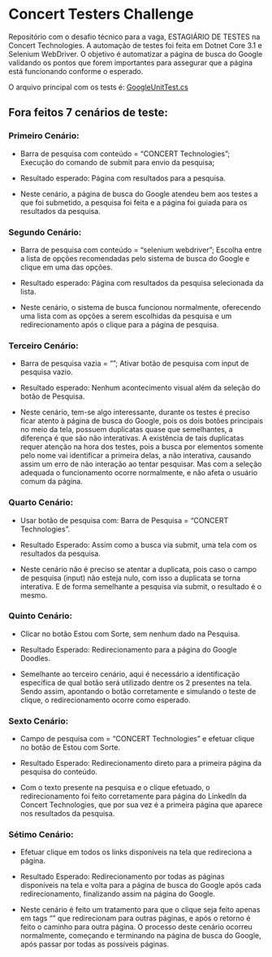 # Concert Testers Challenge

Repositório com o desafio técnico para a vaga, ESTAGIÁRIO DE TESTES na Concert Technologies. A automação de testes foi feita em Dotnet Core 3.1 e Selenium
WebDriver. O objetivo é automatizar a página de busca do Google validando os pontos que forem
importantes para assegurar que a página está funcionando conforme o esperado.

O arquivo principal com os tests é: <a href="https://github.com/mateusfilipe/concert-testers-challenge/blob/main/GoogleSearch-Test/GoogleUnitTest.cs">GoogleUnitTest.cs</a>

## Fora feitos 7 cenários de teste:
  
### Primeiro Cenário:
 * Barra de pesquisa com conteúdo = “CONCERT Technologies”; Execução do comando de submit para envio da pesquisa;

 * Resultado esperado: Página com resultados para a pesquisa.

 * Neste cenário, a página de busca do Google atendeu bem aos testes a que foi submetido, a pesquisa foi feita e a página foi guiada para os resultados da pesquisa.

### Segundo Cenário:
 * Barra de pesquisa com conteúdo = “selenium webdriver”; Escolha entre a lista de opções recomendadas pelo sistema de busca do Google e clique em uma das opções.

 * Resultado esperado: Página com resultados da pesquisa selecionada da lista.

 * Neste cenário, o sistema de busca funcionou normalmente, oferecendo uma lista com as opções a serem escolhidas da pesquisa e um redirecionamento após o clique para a página de pesquisa.

### Terceiro Cenário:
 * Barra de pesquisa vazia = “”; Ativar botão de pesquisa com input de pesquisa vazio.
	
 * Resultado esperado: Nenhum acontecimento visual além da seleção do botão de Pesquisa.

 * Neste cenário, tem-se algo interessante, durante os testes é preciso ficar atento à página de busca do Google, pois os dois botões principais no meio da tela, possuem duplicatas quase que semelhantes, a diferença é que são não interativas. A existência de tais duplicatas requer atenção na hora dos testes, pois a busca por elementos somente pelo nome vai identificar a primeira delas, a não interativa, causando assim um erro de não interação ao tentar pesquisar. Mas com a seleção adequada o funcionamento ocorre normalmente, e não afeta o usuário comum da página.

### Quarto Cenário:
 * Usar botão de pesquisa com: Barra de Pesquisa = “CONCERT Technologies”.
	
 * Resultado Esperado: Assim como a busca via submit, uma tela com os resultados da pesquisa.

 * Neste cenário não é preciso se atentar a duplicata, pois caso o campo de pesquisa (input) não esteja nulo, com isso a duplicata se torna interativa. E de forma semelhante a pesquisa via submit, o resultado é o mesmo.

### Quinto Cenário: 
 * Clicar no botão Estou com Sorte, sem nenhum dado na Pesquisa.
	
 * Resultado Esperado: Redirecionamento para a página do Google Doodles.

 * Semelhante ao terceiro cenário, aqui é necessário a identificação específica de qual botão será utilizado dentre os 2 presentes na tela. Sendo assim, apontando o botão corretamente e simulando o teste de clique, o redirecionamento ocorre como esperado.

### Sexto Cenário:
 * Campo de pesquisa com = “CONCERT Technologies” e efetuar clique no botão de Estou com Sorte.

 * Resultado Esperado: Redirecionamento direto para a primeira página da pesquisa do conteúdo.

 * Com o texto presente na pesquisa e o clique efetuado, o redirecionamento foi feito corretamente para página do LinkedIn da Concert Technologies, que por sua vez é a primeira página que aparece nos resultados da pesquisa.


### Sétimo Cenário:
 * Efetuar clique em todos os links disponíveis na tela que redireciona a página.
	
 * Resultado Esperado: Redirecionamento por todas as páginas disponíveis na tela e volta para a página de busca do Google após cada redirecionamento, finalizando assim na página do Google.

 * Neste cenário é feito um tratamento para que o clique seja feito apenas em tags “<a></a>” que redirecionam para outras páginas, e após o retorno é feito o caminho para outra página. O processo deste cenário ocorreu normalmente, começando e terminando na página de busca do Google, após passar por todas as possíveis páginas.

